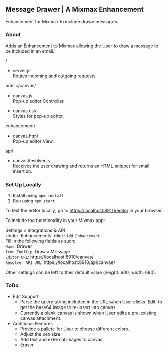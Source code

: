 ## Message Drawer | A Mixmax Enhancement
Enhancement for Mixmax to include drawn messages.

### About
Adds an Enhancement to Mixmax allowing the User to draw a message to be included in an email. 

/  
* server.js  
  Routes incoming and outgoing requests.

public/canvas/  
* canvas.js  
  Pop-up editor Controller.
  
* canvas.css  
  Styles for pop-up editor.
 
enhancement/  
* canvas.html  
  Pop-up editor View.
  
api/  
* canvasResolver.js  
  Receives the user drawing and returns an HTML snippet for email insertion. 
	
	
### Set Up Locally  
1.  Install using `npm install`  
2.  Run using `npm start`  

To test the editor locally, go to <https://localhost:8910/editor> in your browser.  

To include the functionality in your Mixmax app:  

Settings > Integrations & API  
	Under 'Enhancements' click:  `Add Enhancement`  
	Fill in the following fields as such:  
	`Name`:  Drawer  
	`Icon Tooltip`:  Draw a Message  
	`Editor URL`:  https://localhost:8910/canvas/  
	`Resolver API URL`:  https://localhost:8910/api/canvas/  

Other settings can be left to their default value (height: 600, width: 680). 

### ToDo
*  Edit Support  
	-  Parse the query string included in the URL when User clicks 'Edit' to get the base64 image to re-insert into canvas.  
	-  Currently a blank canvas is shown when User edits a pre-existing canvas attachment. 
*  Additional Features
	-  Provide a pallete for User to choose different colors.  
	-  Adjust the pen size.
	-  Add text and external images to canvas.
	-  Eraser. 
